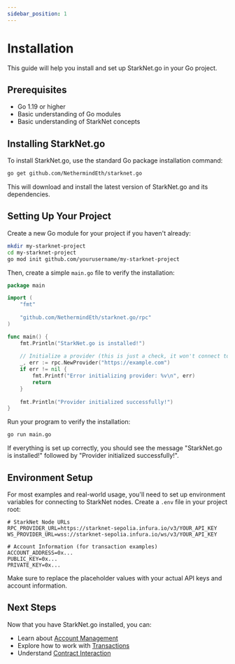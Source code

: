 ```yaml
---
sidebar_position: 1
---
```


# Installation

This guide will help you install and set up StarkNet.go in your Go project.

## Prerequisites

- Go 1.19 or higher
- Basic understanding of Go modules
- Basic understanding of StarkNet concepts

## Installing StarkNet.go

To install StarkNet.go, use the standard Go package installation command:

```bash
go get github.com/NethermindEth/starknet.go
```

This will download and install the latest version of StarkNet.go and its dependencies.

## Setting Up Your Project

Create a new Go module for your project if you haven't already:

```bash
mkdir my-starknet-project
cd my-starknet-project
go mod init github.com/yourusername/my-starknet-project
```

Then, create a simple `main.go` file to verify the installation:

```go
package main

import (
    "fmt"
    
    "github.com/NethermindEth/starknet.go/rpc"
)

func main() {
    fmt.Println("StarkNet.go is installed!")
    
    // Initialize a provider (this is just a check, it won't connect to any node)
    _, err := rpc.NewProvider("https://example.com")
    if err != nil {
        fmt.Printf("Error initializing provider: %v\n", err)
        return
    }
    
    fmt.Println("Provider initialized successfully!")
}
```

Run your program to verify the installation:

```bash
go run main.go
```

If everything is set up correctly, you should see the message "StarkNet.go is installed!" followed by "Provider initialized successfully!".

## Environment Setup

For most examples and real-world usage, you'll need to set up environment variables for connecting to StarkNet nodes. Create a `.env` file in your project root:

```
# StarkNet Node URLs
RPC_PROVIDER_URL=https://starknet-sepolia.infura.io/v3/YOUR_API_KEY
WS_PROVIDER_URL=wss://starknet-sepolia.infura.io/ws/v3/YOUR_API_KEY

# Account Information (for transaction examples)
ACCOUNT_ADDRESS=0x...
PUBLIC_KEY=0x...
PRIVATE_KEY=0x...
```

Make sure to replace the placeholder values with your actual API keys and account information.

## Next Steps

Now that you have StarkNet.go installed, you can:

- Learn about [Account Management](./account-management.md)
- Explore how to work with [Transactions](./transactions.md)
- Understand [Contract Interaction](./contract-interaction.md)

